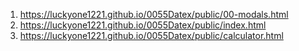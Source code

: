 <!-- https://github.com/luckyone1221/0055Datex -->
1. <https://luckyone1221.github.io/0055Datex/public/00-modals.html>
1. <https://luckyone1221.github.io/0055Datex/public/index.html>
1. <https://luckyone1221.github.io/0055Datex/public/calculator.html>
